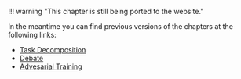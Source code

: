!!! warning "This chapter is still being ported to the website."

In the meantime you can find previous versions of the chapters at the following links:

 * [Task Decomposition](https://www.lesswrong.com/s/3ni2P2GZzBvNebWYZ/p/FFz6H35Gy6BArHxkc)
 * [Debate](https://www.lesswrong.com/s/3ni2P2GZzBvNebWYZ/p/WP4fciGn3rNtmq3tY)
 * [Advesarial Training](https://www.lesswrong.com/s/3ni2P2GZzBvNebWYZ/p/nz5NNAtfKJLmbtksL)


